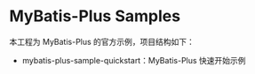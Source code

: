 # MyBatis-Plus Samples

本工程为 MyBatis-Plus 的官方示例，项目结构如下：

- mybatis-plus-sample-quickstart：MyBatis-Plus 快速开始示例

